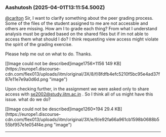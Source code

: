 ### Aashutosh (2025-04-01T13:11:54.500Z)

[@carlton](/u/carlton) Sir, I want to clarify something about the peer grading
process. Some of the files of the student assigned to me are not accessble and
others are missing. How am I to grade each thing? From what I understand
analysis must be graded based on the shared files but if im not able to access
them what should I do? I think requesting view access might violate the spirit
of the grading exercise.

Please help me out on what to do. Thanks.

[[Image could not be described]image1756×1156 149
KB](https://europe1.discourse-
cdn.com/flex013/uploads/iitm/original/3X/8/f/8fdfb4efc5210f5bc95e4ad37f87e11e7e9a0d6d.png
"image")

Upon checking further, in the assignment we were asked only to share access
with se2002@study.iitm.ac.in . So I think all of us might have this issue.
what do we do?

[[Image could not be described]image1260×194 29.4
KB](https://europe1.discourse-
cdn.com/flex013/uploads/iitm/original/3X/e/9/e92fa66a961cb1598b0688b555bf957e1e054f4e.png
"image")


---
